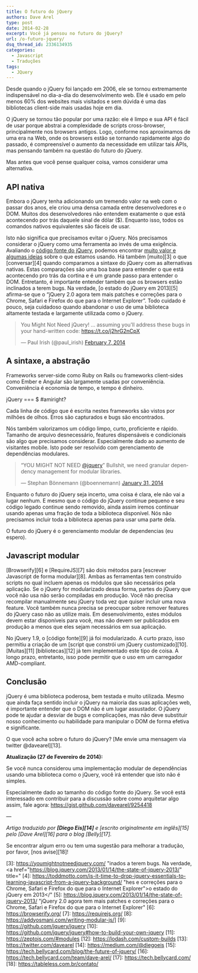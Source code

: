 ```yaml
---
title: O futuro do jQuery
authors: Dave Arel
type: post
date: 2014-02-28
excerpt: Você já pensou no futuro do jQuery?
url: /o-futuro-jquery/
dsq_thread_id: 2336134935
categories:
  - Javascript
  - Traduções
tags:
  - JQuery
---
```

Desde quando o jQuery foi lançado em 2006, ele se tornou extremamente indispensável no dia-a-dia do desenvolvimento web. Ele é usado em pelo menos 60% dos websites mais visitados e sem dúvida é uma das bibliotecas client-side mais usadas hoje em dia.

O jQuery se tornou tão popular por uma razão: ele é limpo e sua API é fácil de usar porque abstrai a complexidade de scripts cross-browser, principalmente nos browsers antigos. Logo, conforme nos aproximamos de uma era na Web, onde os browsers estão se tornando rapidamente algo do passado, é compreensível o aumento da necessidade em utilizar tais APIs, mas pensando também na questão do futuro do jQuery.

Mas antes que você pense qualquer coisa, vamos considerar uma alternativa.

## API nativa

Embora o jQuery tenha adicionando um tremendo valor na web com o passar dos anos, ele criou uma densa camada entre desenvolvedores e o DOM. Muitos dos desenvolvedores não entendem exatamente o que está acontecendo por trás daquele sinal de dólar ($). Enquanto isso, todos os comandos nativos equivalentes são fáceis de usar.

Isto não significa que precisamos evitar o jQuery. Nós precisamos considerar o jQuery como uma ferramenta ao invés de uma exigência. Avaliando o [código fonte do jQuery][1], podemos encontrar [muito valor e algumas ideias][2] sobre o que estamos usando. Há também [muito][3] o que [conversar][4] quando comparamos a sintaxe do jQuery com as alternativas nativas. Estas comparações são uma boa base para entender o que está acontecendo pro trás da cortina e é um grande passo para entender o DOM. Entretanto, é importante entender também que os browsers estão inclinados a terem bugs. Na verdade, [o estado do jQuery em 2013][5] afirma-se que o &#8220;jQuery 2.0 agora tem mais patches e correções para o Chrome, Safari e Firefox do que para o Internet Explorer&#8221;. Todo cuidado é pouco, seja cuidadoso quando abandonar o uso de uma biblioteca altamente testada e largamente utilizada como o jQuery.

<blockquote class="twitter-tweet" lang="en" xml:lang="en">
  <p>
    You Might Not Need jQuery! … assuming you&#39;ll address these bugs in your hand-written code: <a href="https://t.co/j2hrG2nCpX">https://t.co/j2hrG2nCpX</a>
  </p>
  
  <p>
    &mdash; Paul Irish (@paul_irish) <a href="https://twitter.com/paul_irish/statuses/431584056883429376">February 7, 2014</a>
  </p>
</blockquote>



## A sintaxe, a abstração

Frameworks server-side como Ruby on Rails ou frameworks client-sides como Ember e Angular são largamente usadas por conveniência. Conveniência é economia de tempo, e tempo é dinheiro.

jQuery === $ #amiright?

Cada linha de código que é escrita nestes frameworks são vistos por milhões de olhos. Erros são capturados e bugs são encontrados.

Nós também valorizamos um código limpo, curto, proficiente e rápido. Tamanho de arquivo desnecessário, features dispensáveis e condicionais são algo que precisamos considerar. Especialmente dado ao aumento de visitantes mobile. Isto pode ser resolvido com gerenciamento de dependências modulares.

<blockquote class="twitter-tweet" lang="en" xml:lang="en">
  <p>
    “YOU MIGHT NOT NEED <a href="https://twitter.com/jquery">@jquery</a>” Bullshit, we need granular dependency management for modular libraries.
  </p>
  
  <p>
    &mdash; Stephan Bönnemann (@boennemann) <a href="https://twitter.com/boennemann/statuses/429214761122021376">January 31, 2014</a>
  </p>
</blockquote>



Enquanto o futuro do jQuery seja incerto, uma coisa é clara, ele não vai a lugar nenhum. E mesmo que o código do jQuery continue pequeno e seu código legado continue sendo removido, ainda assim iremos continuar usando apenas uma fração de toda a biblioteca disponível. Nós não precisamos incluir toda a biblioteca apenas para usar uma parte dela.

O futuro do jQuery é o gerenciamento modular de dependencias (eu espero).

## Javascript modular

[Browserify][6] e [RequireJS][7] são dois métodos para [escrever Javascript de forma modular][8]. Ambas as ferramentas tem construído scripts no qual incluem apenas os módulos que são necessários pela aplicação. Se o jQuery for modularizado dessa forma, partes do jQuery que você não usa não serão compiladas em produção. Você não precisa recompilar manualmente seu jQuery toda vez que quiser incluir uma nova feature. Você também nunca precisa se preocupar sobre remover features do jQuery caso não as utilize mais. Em desenvolvimento, estes módulos devem estar disponíveis para você, mas não devem ser publicados em produção a menos que eles sejam necessários em sua aplicação.

No jQuery 1.9, o [código fonte][9] já foi modularizado. A curto prazo, isso permitiu a criação de um [script que constrói um jQuery customizado][10]. [Muitas][11] [bibliotecas][12] já tem implementado este tipo de coisa. A longo prazo, entretanto, isso pode permitir que o uso em um carregador AMD-compliant.

## Conclusão

jQuery é uma biblioteca poderosa, bem testada e muito utilizada. Mesmo que ainda faça sentido incluir o jQuery na maioria das suas aplicações web, é importante entender que o DOM não é um lugar assustador. O jQuery pode te ajudar a desviar de bugs e complicações, mas não deve substituir nosso conhecimento ou habilidade para manipular o DOM de forma efetiva e significante.

O que você acha sobre o futuro do jQuery? [Me envie uma mensagem via twitter @davearel][13].

**Atualização (27 de Fevereiro de 2014):**

Se você nunca considerou uma implementação modular de dependências usando uma biblioteca como o jQuery, você irá entender que isto não é simples.

Especialmente dado ao tamanho do código fonte do jQuery. Se você está interessado em contribuir para a discussão sobre como arquitetar algo assim, fale agora: <https://gist.github.com/davearel/9254418>

&#8212;

_Artigo traduzido por **[Diego Eis][14]** e [escrito originalmente em inglês][15] pelo [Dave Arel][16] para o blog [Belly][17]._

Se encontrar algum erro ou tem uma sugestão para melhorar a tradução, por favor, [nos avise][18]!

 [1]: https://github.com/jquery/jquery "/a> quando comparamos a sintaxe do jQuery com as alternativas nativas. Estas comparações são uma boa base par"
 [2]: https://www.paulirish.com/2010/10-things-i-learned-from-the-jquery-source/ "á acontecendo pro trás da cortina e é um grande passo para entender o DOM. Entretanto, é importante entender "
 [3]: https://youmightnotneedjquery.com/ "inados a terem bugs. Na verdade, <a href="https://blog.jquery.com/2013/01/14/the-state-of-jquery-2013/" title="
 [4]: https://toddmotto.com/is-it-time-to-drop-jquery-essentials-to-learning-javascript-from-a-jquery-background/ "hes e correções para o Chrome, Safari e Firefox do que para o Internet Explorer">o estado do jQuery em 2013</"
 [5]: https://blog.jquery.com/2013/01/14/the-state-of-jquery-2013/ "jQuery 2.0 agora tem mais patches e correções para o Chrome, Safari e Firefox do que para o Internet Explorer"
 [6]: https://browserify.org/
 [7]: https://requirejs.org/
 [8]: https://addyosmani.com/writing-modular-js/]
 [9]: https://github.com/jquery/jquery
 [10]: https://github.com/jquery/jquery#how-to-build-your-own-jquery
 [11]: https://zeptojs.com/#modules
 [12]: https://lodash.com/custom-builds
 [13]: https://twitter.com/davearel
 [14]: https://medium.com/@diegoeis
 [15]: https://tech.bellycard.com/blog/the-future-of-jquery/
 [16]: https://tech.bellycard.com/team/dave-arel/
 [17]: https://tech.bellycard.com/
 [18]: https://tableless.com.br/contato/